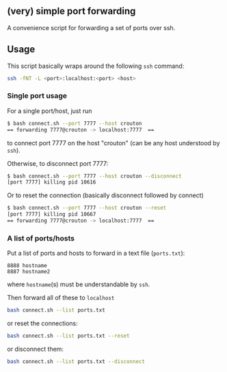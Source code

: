 ## (very) simple port forwarding

A convenience script for forwarding a set of ports over ssh.

## Usage

This script basically wraps around the following `ssh` command:

```bash
ssh -fNT -L <port>:localhost:<port> <host>
```

### Single port usage

For a single port/host, just run

```bash
$ bash connect.sh --port 7777 --host crouton
== forwarding 7777@crouton -> localhost:7777  ==
```
to connect port 7777 on the host "crouton" (can be any host understood by `ssh`).

Otherwise, to disconnect port 7777:
```bash
$ bash connect.sh --port 7777 --host crouton --disconnect
[port 7777] killing pid 10616
```
Or to reset the connection (basically disconnect followed by connect)

```bash
$ bash connect.sh --port 7777 --host crouton --reset
[port 7777] killing pid 10667
== forwarding 7777@crouton -> localhost:7777  ==
```


### A list of ports/hosts

Put a list of ports and hosts to forward in a text file (`ports.txt`):

```
8888 hostname
8887 hostname2
```

where `hostname`(s) must be understandable by `ssh`.


Then forward all of these to `localhost` 

```bash
bash connect.sh --list ports.txt
```

or reset the connections:


```bash
bash connect.sh --list ports.txt --reset
```

or disconnect them:

```bash
bash connect.sh --list ports.txt --disconnect
```



